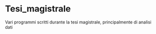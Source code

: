 # Tesi_magistrale
Vari programmi scritti durante la tesi magistrale, principalmente di analisi dati
